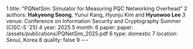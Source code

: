   1 title: "PQNetSim: Simulator for Measuring PQC Networking Overhead"
  2 authors: <b>Hakyeong Seong</b>, Yunui Kang, Hyunju Kim and <b>Hyunwoo Lee</b>
  3 venue: Conference on Information Security and Cryptography Summer (CISC-S '25)
  4 year: 2025
  5 month: 6
    paper: paper: /assets/publications/PQNetSim_2025.pdf
  6 type: domestic
  7 location: Seoul, Korea
  8 quality: false
  9 ---


